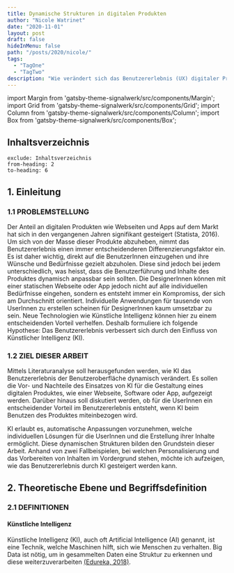 ```yaml
---
title: Dynamische Strukturen in digitalen Produkten
author: "Nicole Watrinet"
date: "2020-11-01"
layout: post
draft: false
hideInMenu: false
path: "/posts/2020/nicole/"
tags:
  - "TagOne"
  - "TagTwo"
description: "Wie verändert sich das Benutzererlebnis (UX) digitaler Produkte durch den Einfluss Künstlicher Intelligenz?"
---
```


import Margin from 'gatsby-theme-signalwerk/src/components/Margin';
import Grid from 'gatsby-theme-signalwerk/src/components/Grid';
import Column from 'gatsby-theme-signalwerk/src/components/Column';
import Box from 'gatsby-theme-signalwerk/src/components/Box';


## Inhaltsverzeichnis
```toc
exclude: Inhaltsverzeichnis
from-heading: 2
to-heading: 6
```


## 1. Einleitung
### 1.1 PROBLEMSTELLUNG


Der Anteil an digitalen Produkten wie Webseiten und Apps auf dem Markt hat sich in den vergangenen Jahren signifikant gesteigert (Statista, 2016). Um sich von der Masse dieser Produkte abzuheben, nimmt das Benutzererlebnis einen immer entscheidenderen Differenzierungsfaktor ein. Es ist daher wichtig, direkt auf die BenutzerInnen einzugehen und ihre Wünsche und Bedürfnisse gezielt abzuholen. Diese sind jedoch bei jedem unterschiedlich, was heisst, dass die Benutzerführung und Inhalte des Produktes dynamisch anpassbar sein sollten. Die DesignerInnen können mit einer statischen Webseite oder App jedoch nicht auf alle individuellen Bedürfnisse eingehen, sondern es entsteht immer ein Kompromiss, der sich am Durchschnitt orientiert. Individuelle Anwendungen für tausende von UserInnen zu erstellen scheinen für DesignerInnen kaum umsetzbar zu sein. Neue Technologien wie Künstliche Intelligenz können hier zu einem entscheidenden Vorteil verhelfen.
Deshalb formuliere ich folgende Hypothese:
Das Benutzererlebnis verbessert sich durch den Einfluss von Künstlicher Intelligenz (KI).



### 1.2 ZIEL DIESER ARBEIT

Mittels Literaturanalyse soll herausgefunden werden, wie KI das Benutzererlebnis der Benutzeroberfläche dynamisch verändert. Es sollen die Vor- und Nachteile des Einsatzes von KI für die Gestaltung eines digitalen Produktes, wie einer Webseite, Software oder App, aufgezeigt werden. Darüber hinaus soll diskutiert werden, ob für die UserInnen ein entscheidender Vorteil im Benutzererlebnis entsteht, wenn KI beim Benutzen des Produktes miteinbezogen wird.

KI erlaubt es, automatische Anpassungen vorzunehmen, welche individuellen Lösungen für die UserInnen und die Erstellung ihrer Inhalte ermöglicht. Diese dynamischen Strukturen bilden den Grundstein dieser Arbeit. Anhand von zwei Fallbeispielen, bei welchen Personalisierung und das Vorbereiten von Inhalten im Vordergrund stehen, möchte ich aufzeigen, wie das Benutzererlebnis durch KI gesteigert werden kann.


## 2. Theoretische Ebene und Begriffsdefinition
### 2.1 DEFINITIONEN

#### Künstliche Intelligenz
Künstliche Intelligenz (KI), auch oft Artificial Intelligence (AI) genannt, ist eine Technik, welche Maschinen hilft, sich wie Menschen zu verhalten. Big Data ist nötig, um in gesammelten Daten eine Struktur zu erkennen und diese weiterzuverarbeiten [(Edureka, 2018)](https://www.youtube.com/watch?v=WSbgixdC9g8).
